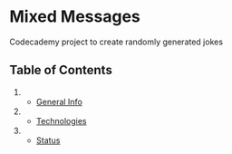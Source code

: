 # Mixed Messages
Codecademy project to create randomly generated jokes

## Table of Contents
1. * [General Info](#general-info)
2. * [Technologies](#technologies)
3. * [Status](#status)
